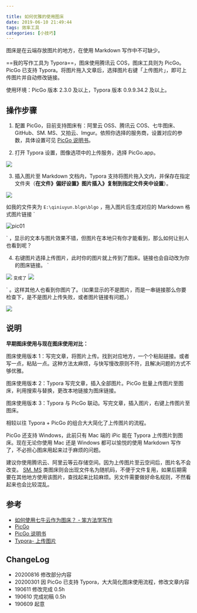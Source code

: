```yaml
---

title: 如何优雅的使用图床
date: 2019-06-10 21:49:44
tags: 效率工具
categories: [小技巧]
---
```

图床是在云端存放图片的地方，在使用 Markdown 写作中不可缺少。

==我的写作工具为 Typora==，图床使用腾讯云 COS，图床工具则为 PicGo。PicGo 已支持 Typora。将图片拖入文章后，选择图片右键「上传图片」，即可上传图片并自动修改链接。

<!--more-->

使用环境：PicGo 版本 2.3.0 及以上，Typora 版本 0.9.9.34.2 及以上。

## 操作步骤

1) 配置 PicGo，目前支持图床有：阿里云 OSS、腾讯云 COS、七牛图床、GitHub、SM. MS、又拍云、Imgur。依照你选择的服务商，设置对应的参数，具体设置可见 [PicGo 说明书](https://picgo.github.io/PicGo-Doc/zh/guide/#%E5%BA%94%E7%94%A8%E8%AF%B4%E6%98%8E)。

2) 打开 Typora 设置，图像选项中的上传服务，选择 PicGo.app。

![](https://blgo-1258469251.cos.ap-shanghai.myqcloud.com/picgo05.png?imageMogr2/strip?imageMogr2/thumbnail/!50p)

3) 插入图片至 Markdown 文档内，Typora 支持将图片拖入文内，并保存在指定文件夹（**在文件》偏好设置》图片插入》复制到指定文件夹中设置**）。

![](https://blgo-1258469251.cos.ap-shanghai.myqcloud.com/pic02.png?imageMogr2/strip)

如我的文件夹为 `E:\qiniuyun.blgo\blgo` ，拖入图片后生成对应的 Markdown 格式图片链接 `

![pic01](E:\qiniuyun.blgo\pic01.png)

` ，显示的文本与图片效果不错，但图片在本地只有你才能看到，那么如何让别人也看到呢？

4) 右键图片选择上传图片，此时你的图片就上传到了图床。链接也会自动改为你的图床链接。 `

![](E:\qiniuyun.blgo\pic01.png) ` 变成了 ` ![](https://blgo-1258469251.cos.ap-shanghai.myqcloud.com/pic01.png)

` 。这样其他人也看到你图片了。（如果显示的不是图片，而是一串链接那么你要检查下，是不是图片上传失败，或者图片链接有问题。）

![](https://blgo-1258469251.cos.ap-shanghai.myqcloud.com/picgo06.png?imageMogr2/strip/thumbnail/!70p)

## 说明

**早期图床使用与现在图床使用对比：**

图床使用版本 1：写完文章，将图片上传。找到对应地方，一个个粘贴链接。或者写一点，粘贴一点。这种方法太麻烦，与快写慢改原则不符，且解决问题的方式不够优雅。

图床使用版本 2：Typora 写完文章，插入全部图片。PicGo 批量上传图片至图床，利用搜索与替换，更改本地链接为图床链接。

图床使用版本 3：Typora 与 PicGo 联动。写完文章，插入图片，右键上传图片至图床。

相较以往 Typora + PicGo 的组合大大简化了上传图片的流程。

PicGo 还支持 Windows，此前只有 Mac 端的 iPic 能在 Typora 上传图片到图床。现在无论你使用 Mac 还是 Windows 都可以愉悦的使用 Markdown 写作了，不必担心图床用起来过于麻烦的问题。

建议你使用腾讯云、阿里云等云存储空间。因为上传图片至云空间后，图片名不会改变。 [SM. MS](http://SM.MS) 类图床则会出现文件名为随机码，不便于文件复用，如果后期需要在其他地方使用该图片，查找起来比较麻烦。另文件需要做好命名规则，不然看起来也会比较混乱。

## 参考

- [如何使用七牛云作为图床？ - 笨方法学写作](https://www.cnfeat.com/blog/2015/11/30/cli-qiniu/)
- [PicGo](https://molunerfinn.com/PicGo/)
- [PicGo 说明书](https://picgo.github.io/PicGo-Doc/zh/guide/#%E5%BA%94%E7%94%A8%E8%AF%B4%E6%98%8E)
- [Typora- 上传图片](https://support.typora.io/Upload-Image/#picgoapp-chinese-language-only)

## ChangeLog

- 20200816 修改部分内容
- 20200301 因 PicGo 已支持 Typora，大大简化图床使用流程，修改文章内容
- 190611 修改完成 0.5h
- 190610 完成初稿 0.5h
- 190609 起意
